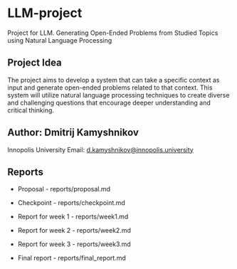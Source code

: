 # LLM-project
Project for LLM. Generating Open-Ended Problems from Studied Topics using Natural Language Processing

## Project Idea 

The project aims to develop a system that can take a specific context as input and generate open-ended problems related to that context. This system will utilize natural language processing techniques to create diverse and challenging questions that encourage deeper understanding and critical thinking.

## Author: Dmitrij Kamyshnikov
Innopolis University
Email: d.kamyshnikov@innopolis.university

## Reports
- Proposal - reports/proposal.md

- Checkpoint - reports/checkpoint.md

- Report for week 1 - reports/week1.md

- Report for week 2 - reports/week2.md

- Report for week 3 - reports/week3.md

- Final report - reports/final_report.md

